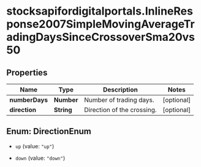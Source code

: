 # stocksapifordigitalportals.InlineResponse2007SimpleMovingAverageTradingDaysSinceCrossoverSma20vs50

## Properties

Name | Type | Description | Notes
------------ | ------------- | ------------- | -------------
**numberDays** | **Number** | Number of trading days. | [optional] 
**direction** | **String** | Direction of the crossing. | [optional] 



## Enum: DirectionEnum


* `up` (value: `"up"`)

* `down` (value: `"down"`)




